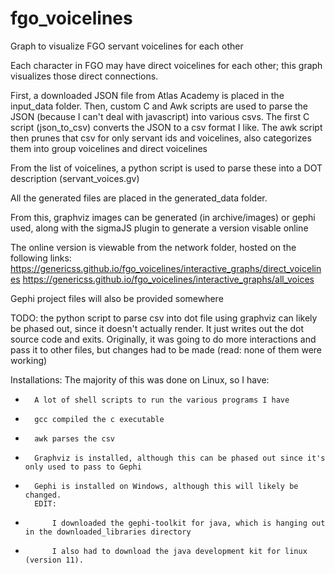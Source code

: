 # fgo_voicelines
Graph to visualize FGO servant voicelines for each other

Each character in FGO may have direct voicelines for each other; this graph visualizes those direct connections. 

First, a downloaded JSON file from Atlas Academy is placed in the input_data folder.
Then, custom C and Awk scripts are used to parse the JSON (because I can't deal with javascript) into various csvs. 
The first C script (json_to_csv) converts the JSON to a csv format I like.
The awk script then prunes that csv for only servant ids and voicelines, also categorizes them into group voicelines and direct voicelines

From the list of voicelines, a python script is used to parse these into a DOT description (servant_voices.gv)

All the generated files are placed in the generated_data folder. 

From this, graphviz images can be generated (in archive/images) or gephi used, along with the sigmaJS plugin to generate a version visable online

The online version is viewable from the network folder, hosted on the following links:
	https://genericss.github.io/fgo_voicelines/interactive_graphs/direct_voicelines
	https://genericss.github.io/fgo_voicelines/interactive_graphs/all_voices

Gephi project files will also be provided somewhere

TODO: the python script to parse csv into dot file using graphviz can likely be phased out, since it doesn't actually render. It just writes out the dot source code and exits. Originally, it was going to do more interactions and pass it to other files, but changes had to be made (read: none of them were working)

Installations:
	The majority of this was done on Linux, so I have:
-		A lot of shell scripts to run the various programs I have
-		gcc compiled the c executable
-		awk parses the csv
-		Graphviz is installed, although this can be phased out since it's only used to pass to Gephi
-		Gephi is installed on Windows, although this will likely be changed.
		EDIT: 
-			I downloaded the gephi-toolkit for java, which is hanging out in the downloaded_libraries directory
-			I also had to download the java development kit for linux (version 11). 

